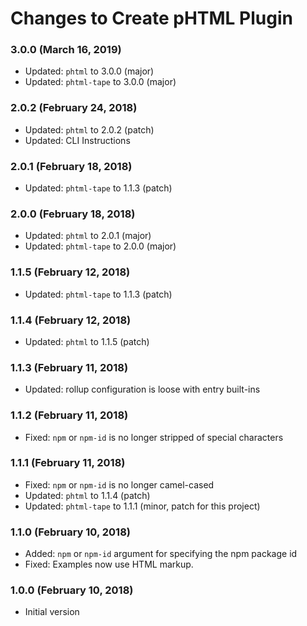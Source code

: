 # Changes to Create pHTML Plugin

### 3.0.0 (March 16, 2019)

- Updated: `phtml` to 3.0.0 (major)
- Updated: `phtml-tape` to 3.0.0 (major)

### 2.0.2 (February 24, 2018)

- Updated: `phtml` to 2.0.2 (patch)
- Updated: CLI Instructions

### 2.0.1 (February 18, 2018)

- Updated: `phtml-tape` to 1.1.3 (patch)

### 2.0.0 (February 18, 2018)

- Updated: `phtml` to 2.0.1 (major)
- Updated: `phtml-tape` to 2.0.0 (major)

### 1.1.5 (February 12, 2018)

- Updated: `phtml-tape` to 1.1.3 (patch)

### 1.1.4 (February 12, 2018)

- Updated: `phtml` to 1.1.5 (patch)

### 1.1.3 (February 11, 2018)

- Updated: rollup configuration is loose with entry built-ins

### 1.1.2 (February 11, 2018)

- Fixed: `npm` or `npm-id` is no longer stripped of special characters

### 1.1.1 (February 11, 2018)

- Fixed: `npm` or `npm-id` is no longer camel-cased
- Updated: `phtml` to 1.1.4 (patch)
- Updated: `phtml-tape` to 1.1.1 (minor, patch for this project)

### 1.1.0 (February 10, 2018)

- Added: `npm` or `npm-id` argument for specifying the npm package id
- Fixed: Examples now use HTML markup.

### 1.0.0 (February 10, 2018)

- Initial version
